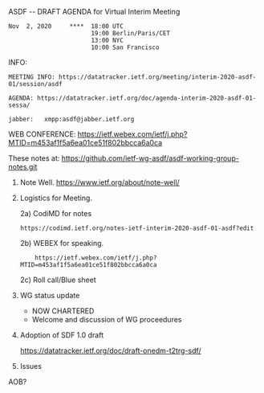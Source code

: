 ASDF -- DRAFT AGENDA for Virtual Interim Meeting

    Nov  2, 2020     ****  18:00 UTC
                           19:00 Berlin/Paris/CET
                           13:00 NYC
                           10:00 San Francisco


INFO:

    MEETING INFO: https://datatracker.ietf.org/meeting/interim-2020-asdf-01/session/asdf

    AGENDA: https://datatracker.ietf.org/doc/agenda-interim-2020-asdf-01-sessa/

    jabber:   xmpp:asdf@jabber.ietf.org

WEB CONFERENCE:
   https://ietf.webex.com/ietf/j.php?MTID=m453af1f5a6ea01ce51f802bbcca6a0ca

   These notes at: https://github.com/ietf-wg-asdf/asdf-working-group-notes.git

1. Note Well.  https://www.ietf.org/about/note-well/

2. Logistics for Meeting.

    2a) CodiMD for notes

       https://codimd.ietf.org/notes-ietf-interim-2020-asdf-01-asdf?edit

    2b) WEBEX for speaking.

           https://ietf.webex.com/ietf/j.php?MTID=m453af1f5a6ea01ce51f802bbcca6a0ca

   2c) Roll call/Blue sheet

3. WG status update
   * NOW CHARTERED
   * Welcome and discussion of WG proceedures

4. Adoption of SDF 1.0 draft

      https://datatracker.ietf.org/doc/draft-onedm-t2trg-sdf/

5. Issues

AOB?

